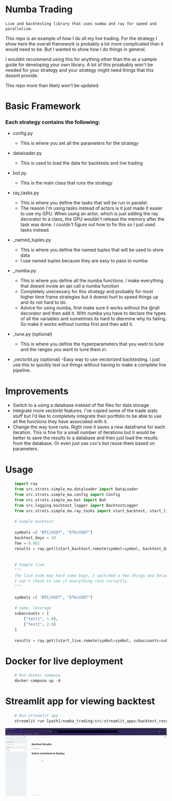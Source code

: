 # Numba Trading

    Live and backtesting library that uses numba and ray for speed and parallelism.

This repo is an example of how I do all my live trading. For the strategy I show here the overall framework is probably a lot more complicated than it would need to be. But I wanted to show how I do things in general.

I wouldnt recommend using this for anything other than the as a sample guide for developing your own library. A lot of this proabably won't be needed for your strategy and your strategy might need things that this doesnt provide.

This repo more than likely won't be updated. 

# Basic Framework

### Each strategy contains the following:

- config.py
  - This is where you set all the parameters for the strategy
- dataloader.py
  - This is used to load the data for backtests and live trading
- bot.py
  - This is the main class that runs the strategy
- ray_tasks.py
  - This is where you define the tasks that will be run in parallel.
  - The reason I'm using tasks instead of actors is it just made it easier to use my GPU. When using an actor, which is just adding the ray decorator to a class, the GPU wouldn't release the memory after the task was done. I couldn't figure out how to fix this so I just used tasks instead.
- \_named_tuples.py
  - This is where you define the named tuples that will be used to store data
  - I use named tuples because they are easy to pass to numba
- \_numba.py
  - This is where you define all the numba functions. I make everything that doesnt invole an api call a numba function
  - Completely unecessary for this strategy and probably for most higher time frame strategies but it doenst hurt to speed things up and its not hard to do.
  - Advice for using numba, first make sure it works without the @njit decorator and then add it. With numba you have to declare the types of all the variables and sometimes its hard to dtermine why its failing. So make it works without numba first and then add it.
- \_tune.py (optional)

  - This is where you define the hyperparameters that you want to tune and the ranges you want to tune them in.

- \_vectorbt.py (optional)
  -Easy way to use vectorized backtesting. I just use this to quickly test out things without having to make a complete live pipeline.

# Improvements

- Switch to a using a database instead of flat files for data storage
- Integrate more vectorbt features. I've copied some of the trade stats stuff but I'd like to completely integrate their portfolio to be able to use all the functions they have associated with it.
- Change the way tune runs. Right now it saves a new dataframe for each iteration. This is fine for a small number of iterations but it would be better to save the results to a database and then just load the results from the database. Or even just use csv's but reuse them based on parameters.

# Usage

```python
    import ray
    from src.strats.simple_ma.dataloader import DataLoader
    from src.strats.simple_ma.config import Config
    from src.strats.simple_ma.bot import Bot
    from src.logging.backtest_logger import BacktestLogger
    from src.strats.simple_ma.ray_tasks import start_backtest, start_live

    # Sample backtest

    symbols =[ "BTC/USDT", "ETH/USDT"]
    backtest_days = 10
    fee = 0.001
    results = ray.get([start_backtest.remote(symbol=symbol, backtest_days=backtest_days, fee=fee) for symbol in symbols])


    # Sample live
    """
    The live code may have some bugs, I switched a few things and because I used FTX
    I can't check to see if everything runs correctly.
    """

    symbols =[ "BTC/USDT", "ETH/USDT"]
    
    # name, leverage
    subaccounts = [
        ["test1", 1.0],
        ["test2", 2.0]
    ]

    results = ray.get([start_live.remote(symbol=symbol, subaccounts=subaccounts) for symbol in symbols])
```

# Docker for live deployment

```python
    # Run docker compose
    docker-compose up -d
```

# Streamlit app for viewing backtest

```python
    # Run streamlit app
    streamlit run [path]/numba_trading/src/streamlit_apps/backtest_results.py
```

![alt text](https://github.com/jrich10/numba_trading/blob/main/src/streamlit_apps/demo_files/backtest_results_demo.gif)
